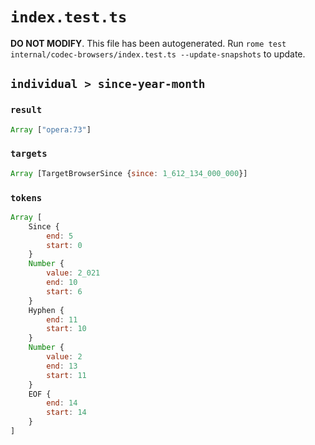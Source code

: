 # `index.test.ts`

**DO NOT MODIFY**. This file has been autogenerated. Run `rome test internal/codec-browsers/index.test.ts --update-snapshots` to update.

## `individual > since-year-month`

### `result`

```javascript
Array ["opera:73"]
```

### `targets`

```javascript
Array [TargetBrowserSince {since: 1_612_134_000_000}]
```

### `tokens`

```javascript
Array [
	Since {
		end: 5
		start: 0
	}
	Number {
		value: 2_021
		end: 10
		start: 6
	}
	Hyphen {
		end: 11
		start: 10
	}
	Number {
		value: 2
		end: 13
		start: 11
	}
	EOF {
		end: 14
		start: 14
	}
]
```
